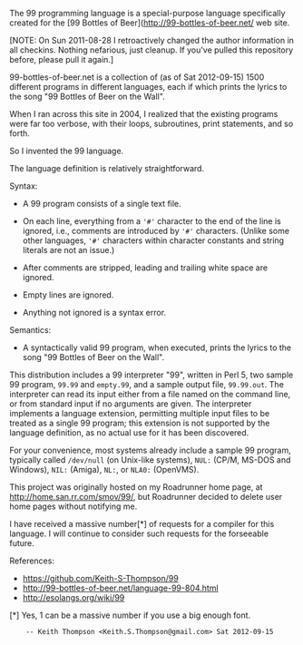 The 99 programming language is a special-purpose language specifically
created for the [99 Bottles of Beer](http://99-bottles-of-beer.net/
web site.

[NOTE: On Sun 2011-08-28 I retroactively changed the author
information in all checkins.  Nothing nefarious, just cleanup.
If you've pulled this repository before, please pull it again.]

99-bottles-of-beer.net is a collection of (as of Sat 2012-09-15)
1500 different programs in different languages, each if which prints
the lyrics to the song "99 Bottles of Beer on the Wall".

When I ran across this site in 2004, I realized that the existing
programs were far too verbose, with their loops, subroutines,
print statements, and so forth.

So I invented the 99 language.

The language definition is relatively straightforward.

Syntax:

- A 99 program consists of a single text file.

- On each line, everything from a `'#'` character to the end of the
  line is ignored, i.e., comments are introduced by `'#'` characters.
  (Unlike some other languages, `'#'` characters within character
  constants and string literals are not an issue.)

- After comments are stripped, leading and trailing white space
  are ignored.

- Empty lines are ignored.

- Anything not ignored is a syntax error.

Semantics:

- A syntactically valid 99 program, when executed, prints the lyrics
  to the song "99 Bottles of Beer on the Wall".

This distribution includes a 99 interpreter "99", written in Perl 5,
two sample 99 program, `99.99` and `empty.99`, and a sample output
file, `99.99.out`.  The interpreter can read its input either
from a file named on the command line, or from standard input if no
arguments are given.  The interpreter implements a language extension,
permitting multiple input files to be treated as a single 99 program;
this extension is not supported by the language definition, as no
actual use for it has been discovered.

For your convenience, most systems already include a sample 99 program,
typically called `/dev/null` (on Unix-like systems), `NUL:` (CP/M,
MS-DOS and Windows), `NIL:` (Amiga), `NL:`, or `NLA0:` (OpenVMS).

This project was originally hosted on my Roadrunner home page, at
http://home.san.rr.com/smov/99/, but Roadrunner decided to delete
user home pages without notifying me.

I have received a massive number[*] of requests for a compiler for
this language.  I will continue to consider such requests for the
forseeable future.

References:

- https://github.com/Keith-S-Thompson/99
- http://99-bottles-of-beer.net/language-99-804.html
- http://esolangs.org/wiki/99

[*] Yes, 1 can be a massive number if you use a big enough font.

        -- Keith Thompson <Keith.S.Thompson@gmail.com> Sat 2012-09-15
